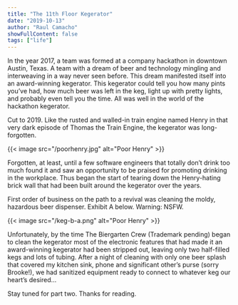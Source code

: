 ```yaml
---
title: "The 11th Floor Kegerator"
date: "2019-10-13"
author: "Raul Camacho"
showFullContent: false
tags: ["life"]
---
```


In the year 2017, a team was formed at a company hackathon in downtown Austin, Texas. A team with a dream of beer and technology mingling and interweaving in a way never seen before. This dream manifested itself into an award-winning kegerator. This kegerator could tell you how many pints you’ve had, how much beer was left in the keg, light up with pretty lights, and probably even tell you the time. All was well in the world of the hackathon kegerator.

Cut to 2019. Like the rusted and walled-in train engine named Henry in that very dark episode of Thomas the Train Engine, the kegerator was long-forgotten.

{{< image src="/poorhenry.jpg" alt="Poor Henry" >}}

Forgotten, at least, until a few software engineers that totally don’t drink too much found it and saw an opportunity to be praised for promoting drinking in the workplace. Thus began the start of tearing down the Henry-hating brick wall that had been built around the kegerator over the years.

First order of business on the path to a revival was cleaning the moldy, hazardous beer dispenser. Exhibit A below. Warning: NSFW.

{{< image src="/keg-b-a.png" alt="Poor Henry" >}}

Unfortunately, by the time The Biergarten Crew (Trademark pending) began to clean the kegerator most of the electronic features that had made it an award-winning kegerator had been stripped out, leaving only two half-filled kegs and lots of tubing. After a night of cleaning with only one beer splash that covered my kitchen sink, phone and significant other’s purse (sorry Brooke!), we had sanitized equipment ready to connect to whatever keg our heart’s desired…

Stay tuned for part two. Thanks for reading.